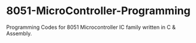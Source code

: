 # 8051-MicroController-Programming
Programming Codes for 8051 Microcontroller IC family written in C &amp; Assembly.
